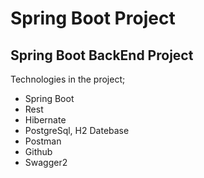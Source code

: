 # Spring Boot Project
## Spring Boot BackEnd Project

Technologies in the project;
- Spring Boot
- Rest
- Hibernate
- PostgreSql, H2 Datebase
- Postman
- Github
- Swagger2
